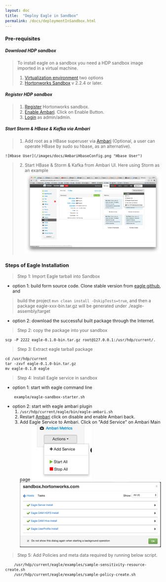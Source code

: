 ```yaml
---
layout: doc
title:  "Deploy Eagle in Sandbox"
permalink: /docs/deploymentInSandbox.html
---
```


### Pre-requisites

##### Download HDP sandbox
> To install eagle on a sandbox you need a HDP sandbox image imported in a virtual machine.
>
> 1. [Virtualization environment](http://hortonworks.com/products/hortonworks-sandbox/#install) two options
> 2. [Hortonworks Sandbox](http://hortonworks.com/products/hortonworks-sandbox/#install) v 2.2.4 or later.

##### Register HDP sandbox
> 1. [Register](http://127.0.0.1:8888/) Hortonworks sandbox.
> 2. [Enable Ambari](http://127.0.0.1:8000/). Click on Enable Button.
> 3. [Login](http://127.0.0.1:8080) as admin/admin.

##### Start Storm & HBase & Kafka via Ambari
> 1. Add root as a HBase superuser via [Ambari](http://127.0.0.1:8080/#/main/services/HBASE/configs) (Optional, a user can operate HBase by sudo su hbase, as an alternative).
>
    ![Hbase User](/images/docs/AmbariHbaseConfig.png "Hbase User")
> 2. Start HBase & Storm & Kafka from Ambari UI. Here using Storm as an example
![Restart Services](/images/docs/startStorm.png "Services")



### Steps of Eagle Installation
> Step 1: Import Eagle tarball into Sandbox
>
* option 1: build form source code. Clone stable version from [eagle github](https://github.corp.ebay.com/eagle/eagle/tree/release1.0), and
> build the project `mvn clean install -DskipTests=true`, and then a package eagle-xxx-bin.tar.gz will be generated under ./eagle-assembly/target
* option 2: download the successful built package through the Internet.

> Step 2:  copy the package into your sandbox
>
    scp -P 2222 eagle-0.1.0-bin.tar.gz root@127.0.0.1:/usr/hdp/current/.

> Step 3: Extract eagle tarball package
>
    cd /usr/hdp/current
    tar -zxvf eagle-0.1.0-bin.tar.gz
    mv eagle-0.1.0 eagle

> Step 4: Install Eagle service in sandbox
>
* option 1: start with eagle command line
>
        example/eagle-sandbox-starter.sh

>
* option 2: start with eagle ambari plugin
    1. `/usr/hdp/current/eagle/bin/eagle-ambari.sh`
    2. Restart [Ambari](http://127.0.0.1:8000/) click on disable and enable Ambari back.
    3. Add Eagle Service to Ambari. Click on "Add Service" on Ambari Main page
        ![AddService](/images/docs/AddService.png "AddService")
        ![Eagle Services](/images/docs/EagleServiceSuccess.png "Eagle Services")

>Step 5: Add Policies and meta data required by running below script.
>
        /usr/hdp/current/eagle/examples/sample-sensitivity-resource-create.sh
        /usr/hdp/current/eagle/examples/sample-policy-create.sh

